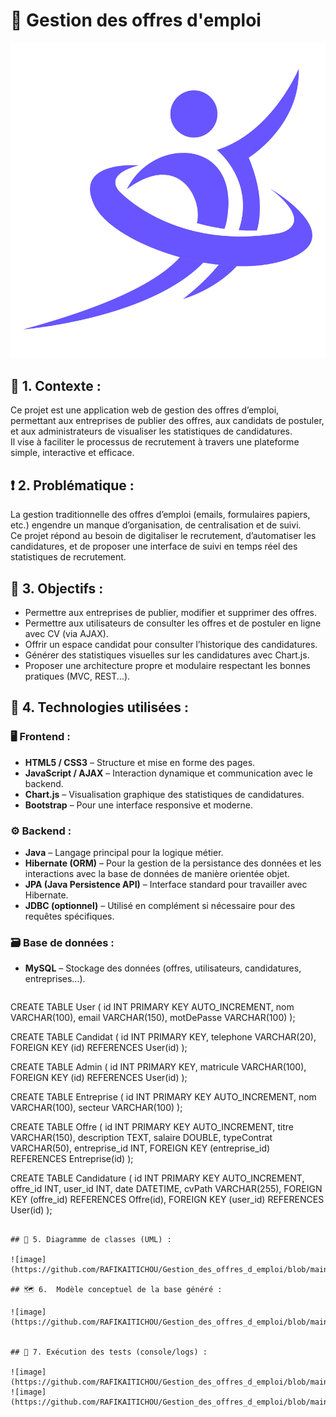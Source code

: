 # 💼 Gestion des offres d'emploi
<p align="center">
  <img src="Images/logo.jpg" alt="Logo de l'application" width="600">
</p>

## 📘 1. Contexte :  
Ce projet est une application web de gestion des offres d’emploi, permettant aux entreprises de publier des offres, aux candidats de postuler, et aux administrateurs de visualiser les statistiques de candidatures.  
Il vise à faciliter le processus de recrutement à travers une plateforme simple, interactive et efficace.

## ❗ 2. Problématique :  
La gestion traditionnelle des offres d’emploi (emails, formulaires papiers, etc.) engendre un manque d’organisation, de centralisation et de suivi.  
Ce projet répond au besoin de digitaliser le recrutement, d’automatiser les candidatures, et de proposer une interface de suivi en temps réel des statistiques de recrutement.

## 🎯 3. Objectifs :
- Permettre aux entreprises de publier, modifier et supprimer des offres.  
- Permettre aux utilisateurs de consulter les offres et de postuler en ligne avec CV (via AJAX).  
- Offrir un espace candidat pour consulter l’historique des candidatures.  
- Générer des statistiques visuelles sur les candidatures avec Chart.js.  
- Proposer une architecture propre et modulaire respectant les bonnes pratiques (MVC, REST...).

## 🧰 4. Technologies utilisées :

### 🖥️ Frontend :
- **HTML5 / CSS3** – Structure et mise en forme des pages.
- **JavaScript / AJAX** – Interaction dynamique et communication avec le backend.
- **Chart.js** – Visualisation graphique des statistiques de candidatures.
- **Bootstrap** – Pour une interface responsive et moderne.

### ⚙️ Backend :
- **Java** – Langage principal pour la logique métier.
- **Hibernate (ORM)** – Pour la gestion de la persistance des données et les interactions avec la base de données de manière orientée objet.
- **JPA (Java Persistence API)** – Interface standard pour travailler avec Hibernate.
- **JDBC (optionnel)** – Utilisé en complément si nécessaire pour des requêtes spécifiques.

### 🗃️ Base de données :
- **MySQL** – Stockage des données (offres, utilisateurs, candidatures, entreprises...).

  ```sql
CREATE TABLE User (
    id INT PRIMARY KEY AUTO_INCREMENT,
    nom VARCHAR(100),
    email VARCHAR(150),
    motDePasse VARCHAR(100)
);

CREATE TABLE Candidat (
    id INT PRIMARY KEY,
    telephone VARCHAR(20),
    FOREIGN KEY (id) REFERENCES User(id)
);

CREATE TABLE Admin (
    id INT PRIMARY KEY,
    matricule VARCHAR(100),
    FOREIGN KEY (id) REFERENCES User(id)
);

CREATE TABLE Entreprise (
    id INT PRIMARY KEY AUTO_INCREMENT,
    nom VARCHAR(100),
    secteur VARCHAR(100)
);

CREATE TABLE Offre (
    id INT PRIMARY KEY AUTO_INCREMENT,
    titre VARCHAR(150),
    description TEXT,
    salaire DOUBLE,
    typeContrat VARCHAR(50),
    entreprise_id INT,
    FOREIGN KEY (entreprise_id) REFERENCES Entreprise(id)
);

CREATE TABLE Candidature (
    id INT PRIMARY KEY AUTO_INCREMENT,
    offre_id INT,
    user_id INT,
    date DATETIME,
    cvPath VARCHAR(255),
    FOREIGN KEY (offre_id) REFERENCES Offre(id),
    FOREIGN KEY (user_id) REFERENCES User(id)
);
```

## 🧩 5. Diagramme de classes (UML) :

![image](https://github.com/RAFIKAITICHOU/Gestion_des_offres_d_emploi/blob/main/Images/class%20dig.png)

## 🗺️ 6.  Modèle conceptuel de la base généré :

![image](https://github.com/RAFIKAITICHOU/Gestion_des_offres_d_emploi/blob/main/Images/db.png)


## 🧪 7. Exécution des tests (console/logs) :

![image](https://github.com/RAFIKAITICHOU/Gestion_des_offres_d_emploi/blob/main/Images/Capture1.png)
![image](https://github.com/RAFIKAITICHOU/Gestion_des_offres_d_emploi/blob/main/Images/Capture2.png)
